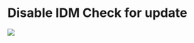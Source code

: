 # Disable IDM Check for update

![](https://www.internetdownloadmanager.com/register/new_faq/pictures/idm_newversion.png)
